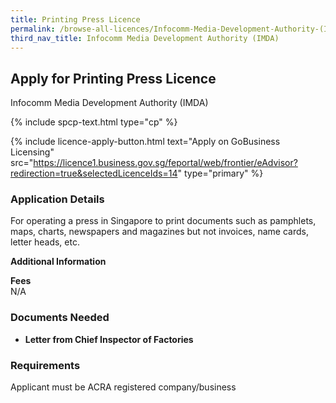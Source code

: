 ```yaml
---
title: Printing Press Licence
permalink: /browse-all-licences/Infocomm-Media-Development-Authority-(IMDA)/Printing-Press-Licence
third_nav_title: Infocomm Media Development Authority (IMDA)
---
```


## Apply for Printing Press Licence

Infocomm Media Development Authority (IMDA)

{% include spcp-text.html type="cp" %}

{% include licence-apply-button.html text="Apply on GoBusiness Licensing" src="https://licence1.business.gov.sg/feportal/web/frontier/eAdvisor?redirection=true&selectedLicenceIds=14" type="primary" %}

<H3>Application Details</H3>

<p>For operating a press in Singapore to print documents such as pamphlets, maps, charts, newspapers and magazines but not invoices, name cards, letter heads, etc.</p>

<strong>Additional Information</strong>

<p><strong>Fees</strong><br />N/A</p>

<H3>Documents Needed</H3>

<ul>
 <li><strong>Letter from Chief Inspector of Factories</strong></li>
 </ul>

<H3>Requirements</H3>

Applicant must be ACRA registered company/business

